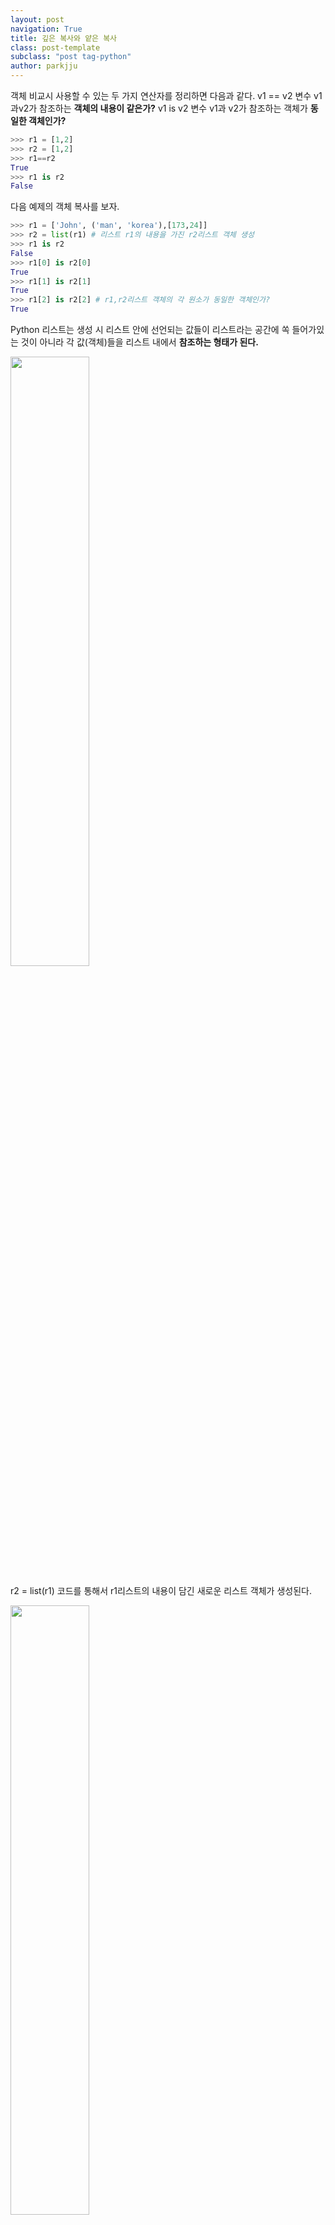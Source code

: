 ```yaml
---
layout: post
navigation: True
title: 깊은 복사와 얕은 복사
class: post-template
subclass: "post tag-python"
author: parkjju
---
```


객체 비교시 사용할 수 있는 두 가지 연산자를 정리하면 다음과 같다.
v1 == v2 변수 v1과v2가 참조하는 **객체의 내용이 같은가?**
v1 is v2 변수 v1과 v2가 참조하는 객체가 **동일한 객체인가?**

```python
>>> r1 = [1,2]
>>> r2 = [1,2]
>>> r1==r2
True
>>> r1 is r2
False
```

다음 예제의 객체 복사를 보자.

```python
>>> r1 = ['John', ('man', 'korea'),[173,24]]
>>> r2 = list(r1) # 리스트 r1의 내용을 가진 r2리스트 객체 생성
>>> r1 is r2
False
>>> r1[0] is r2[0]
True
>>> r1[1] is r2[1]
True
>>> r1[2] is r2[2] # r1,r2리스트 객체의 각 원소가 동일한 객체인가?
True
```

Python 리스트는 생성 시 리스트 안에 선언되는 값들이 리스트라는 공간에 쏙 들어가있는 것이 아니라 각 값(객체)들을 리스트 내에서 **참조하는 형태가 된다.**

<img src="/assets/images/object.jpg" width="50%" height = "50%"/>

r2 = list(r1) 코드를 통해서 r1리스트의 내용이 담긴 새로운 리스트 객체가 생성된다.

<img src = "/assets/images/object2.jpg" width="50%" height="50%"/>

r2가 레퍼런스 하는 리스트 객체의 각 원소들을 관찰해보자.

r1리스트 객체의 내용이 복사될 때 각 원소에 대하여 새로운 객체를 생성하여 참조하는 것이 아니라 **r1 생성 시 각 원소가 참조하고있는 데이터를 r2또한 참조하고 있다.**

위와 같은 복사 방식을 얕은 복사(shallow copy) 라고 하며, 튜플과 같이 변경 불가능한 데이터에 대해 안전성을 높여주는 복사 방식이다.

얕은 복사가 있다면, 깊은 복사 또한 존재한다(deep copy)

```python
>>> J2021 = ['John', ('man', 'Korea', [175,23]]
import copy # deepcopy 함수 호출 위해서 copy 모듈 import
>>> J2022 = copy.deepcopy(J2021)
>>> J2022[2][1]+=1 # 해가 바뀌면서 John의 나이를 추가해야되는 상황.
>>> J2021
['John',('man', 'Korea'),[175,23]]
>>> J2022
['John',('man', 'Korea'),[175,24]]
>>> (J2021[0] is J2022[0]) and (J2021[1] is J2022[1]) # 얕은 복사 진행 완료
True
>>> J2021[2] is J2022[2] # 깊은복사 진행 완료
False
```

deepcopy함수 호출을 통해 immutable객체에 대해서는 얕은 복사가 진행되었고, mutable객체에 대해서는 깊은 복사가 진행됨.

```python
>>> d1 = (1,2)
>>> str1 = 'str'
>>> d2 = tuple(d1) # d1 기반의 튜플생성. 튜플복사
>>> str2 = str(str1) # str1 기반의 문자열 생성. 문자열 복사
>>> d1 is d2
True
>>>str1 is str2
True
```

위의 방식으로 문자열과 튜플에 대하여 얕은 복사를 진행할 수 있다.
